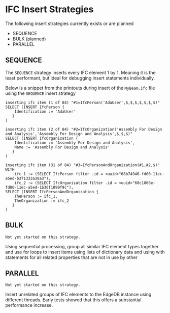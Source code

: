 # IFC Insert Strategies

The following insert strategies currently exists or are planned

* SEQUENCE
* BULK (planned)
* PARALLEL

## SEQUENCE

The `SEQUENCE` strategy inserts every IFC element 1 by 1. Meaning it is the least performant,
but ideal for debugging insert statements individually.

Below is a snippet from the printouts during insert of the `MyBeam.ifc` file using the `SEQUENCE` insert strategy


```text
inserting ifc item (1 of 84) "#1=IfcPerson('AdaUser',$,$,$,$,$,$,$)"
SELECT (INSERT IfcPerson {
    Identification := 'AdaUser'
   }
)
```

```text
inserting ifc item (2 of 84) "#2=IfcOrganization('Assembly For Design and Analysis','Assembly For Design and Analysis',$,$,$)"
SELECT (INSERT IfcOrganization {
    Identification := 'Assembly For Design and Analysis',
    Name := 'Assembly For Design and Analysis'
   }
)
```

```text
inserting ifc item (31 of 84) "#3=IfcPersonAndOrganization(#1,#2,$)"
WITH
    ifc_1 := (SELECT IfcPerson filter .id = <uuid>"68b74946-fd00-11ec-a5ed-b371333a38a3"),
    ifc_2 := (SELECT IfcOrganization filter .id = <uuid>"68c1068e-fd00-11ec-a5ed-1b36f1090f9c"),
SELECT (INSERT IfcPersonAndOrganization {
    ThePerson := ifc_1,
    TheOrganization := ifc_2
   }
)
```


## BULK

```{note}
Not yet started on this strategy.
``` 

Using sequential processing, group all similar IFC element types together and use for loops to insert
items using lists of dictionary data and using with statements for all related properties that are not in use by other  


## PARALLEL

```{note}
Not yet started on this strategy.
``` 

Insert unrelated groups of IFC elements to the EdgeDB instance using different threads. Early tests showed that 
this offers a substantial performance increase. 